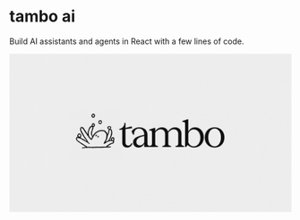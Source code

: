 # tambo ai

Build AI assistants and agents in React with a few lines of code.

<p align="center">
  <img src="tambo-animation.gif" alt="tambo ai Logo">
</p>
